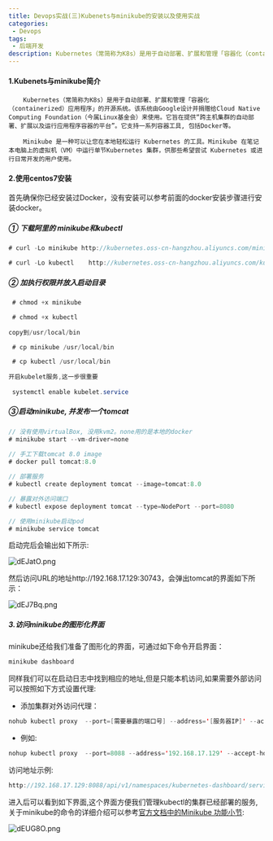 ```yaml
---
title: Devops实战(三)Kubenets与minikube的安装以及使用实战
categories:
 - Devops 
tags:
 - 后端开发
description: Kubernetes（常简称为K8s）是用于自动部署、扩展和管理「容器化（containerized）应用程序」的开源系统。该系统由Google设计并捐赠给Cloud Native Computing Foundation（今属Linux基金会）来使用。它旨在提供“跨主机集群的自动部署、扩展以及运行应用程序容器的平台”。它支持一系列容器工具, 包括Docker等...
---
```


#### 1.Kubenets与minikube简介

		Kubernetes（常简称为K8s）是用于自动部署、扩展和管理「容器化（containerized）应用程序」的开源系统。该系统由Google设计并捐赠给Cloud Native Computing Foundation（今属Linux基金会）来使用。它旨在提供“跨主机集群的自动部署、扩展以及运行应用程序容器的平台”。它支持一系列容器工具, 包括Docker等。
	
		Minikube 是一种可以让您在本地轻松运行 Kubernetes 的工具。Minikube 在笔记本电脑上的虚拟机（VM）中运行单节Kubernetes 集群，供那些希望尝试 Kubernetes 或进行日常开发的用户使用。

#### 2.使用centos7安装

首先确保你已经安装过Docker，没有安装可以参考前面的docker安装步骤进行安装docker。

##### ① 下载阿里的 minikube和kubectl

```java
# curl -Lo minikube http://kubernetes.oss-cn-hangzhou.aliyuncs.com/minikube/releases/v1.4.0/minikube-linux-amd64

# curl -Lo kubectl    http://kubernetes.oss-cn-hangzhou.aliyuncs.com/kubernetes-release/release/v1.16.0/bin/linux/amd64/kubectl
```

##### ② 加执行权限并放入启动目录

```java
 # chmod +x minikube

 # chmod +x kubectl
     
copy到/usr/local/bin

 # cp minikube /usr/local/bin

 # cp kubectl /usr/local/bin 
     
开启kubelet服务,这一步很重要    
     
 systemctl enable kubelet.service
```

##### ③启动minikube, 并发布一个tomcat

 ```java
// 没有使用virtualBox, 没用kvm2。none用的是本地的docker
# minikube start --vm-driver=none   
    
// 手工下载tomcat 8.0 image
# docker pull tomcat:8.0          

// 部署服务
# kubectl create deployment tomcat --image=tomcat:8.0

// 暴露对外访问端口
# kubectl expose deployment tomcat --type=NodePort --port=8080

// 使用minikube启动pod    
# minikube service tomcat  
 ```

启动完后会输出如下所示:

![dEJatO.png](https://s1.ax1x.com/2020/08/16/dEJatO.png)

 

然后访问URL的地址http://192.168.17.129:30743，会弹出tomcat的界面如下所示：

![dEJ7Bq.png](https://s1.ax1x.com/2020/08/16/dEJ7Bq.png)

##### 3.访问minikube的图形化界面

minikube还给我们准备了图形化的界面，可通过如下命令开启界面：

```java
minikube dashboard
```

同样我们可以在启动日志中找到相应的地址,但是只能本机访问,如果需要外部访问可以按照如下方式设置代理:

- 添加集群对外访问代理：

```java
nohub kubectl proxy  --port=[需要暴露的端口号] --address='[服务器IP]' --accept-hosts='^[外部访问服务器的IP]$'  >/dev/null 2>&1& 
```

- 例如:

```java
nohup kubectl proxy  --port=8088 --address='192.168.17.129' --accept-hosts='^192.168.17.129$'  >/dev/null 2>&1& 
```

访问地址示例:

```java
http://192.168.17.129:8088/api/v1/namespaces/kubernetes-dashboard/services/http:kubernetes-dashboard:/proxy/#/overview?namespace=default
```

进入后可以看到如下界面,这个界面方便我们管理kubectl的集群已经部署的服务,关于minikube的命令的详细介绍可以参考[官方文档中的Minikube 功能小节](https://kubernetes.io/zh/docs/setup/learning-environment/minikube/):

![dEUG8O.png](https://s1.ax1x.com/2020/08/16/dEUG8O.png)









